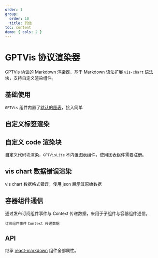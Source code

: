 ```yaml
---
order: 1
group:
  order: 10
  title: 其他
toc: content
demo: { cols: 2 }
---
```


# GPTVis 协议渲染器

GPTVis 协议的 Markdown 渲染器，基于 Markdown 语法扩展 `vis-chart` 语法块，支持自定义渲染组件。

## 基础使用

`GPTVis` 组件内置了[默认的图表](https://github.com/antvis/GPT-Vis/tree/main/src/export.ts#L76)，接入简单

<code src="./demos/default"></code>

## 自定义标签渲染

<code src="./demos/tag"></code>

## 自定义 code 渲染块

自定义代码块渲染，`GPTVisLite` 不内置图表组件，使用图表组件需要注册。

<code src="./demos/code"></code>

## vis chart 数据错误渲染

vis chart 数据格式错误，使用 json 展示其原始数据

<code src="./demos/dataError"></code>

## 容器组件通信

通过发布订阅组件事件与 Context 传递数据，来用于子组件与容器组件通信。

<code src="./demos/event">订阅组件事件</code>
<code src="./demos/context-provider">Context 传递数据</code>

## API

继承 [react-markdown](https://github.com/remarkjs/react-markdown#options) 组件全部属性。
